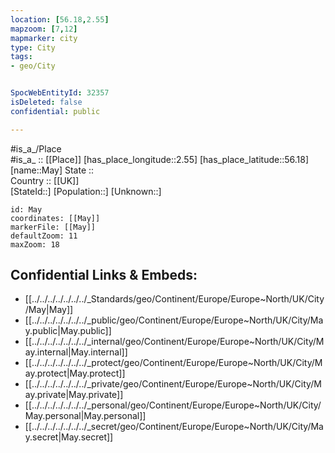 ```yaml
---
location: [56.18,2.55] 
mapzoom: [7,12] 
mapmarker: city 
type: City
tags:
- geo/City


SpocWebEntityId: 32357
isDeleted: false
confidential: public

---
```

#is_a_/Place  
#is_a_ :: [[Place]] 
[has_place_longitude::2.55] 
[has_place_latitude::56.18] 
[name::May] 
State ::  
Country :: [[UK]]  
[StateId::] 
[Population::] 
[Unknown::] 


```leaflet
id: May
coordinates: [[May]] 
markerFile: [[May]] 
defaultZoom: 11 
maxZoom: 18
```


## Confidential Links & Embeds: 
- [[../../../../../../../_Standards/geo/Continent/Europe/Europe~North/UK/City/May|May]] 
- [[../../../../../../../_public/geo/Continent/Europe/Europe~North/UK/City/May.public|May.public]] 
- [[../../../../../../../_internal/geo/Continent/Europe/Europe~North/UK/City/May.internal|May.internal]] 
- [[../../../../../../../_protect/geo/Continent/Europe/Europe~North/UK/City/May.protect|May.protect]] 
- [[../../../../../../../_private/geo/Continent/Europe/Europe~North/UK/City/May.private|May.private]] 
- [[../../../../../../../_personal/geo/Continent/Europe/Europe~North/UK/City/May.personal|May.personal]] 
- [[../../../../../../../_secret/geo/Continent/Europe/Europe~North/UK/City/May.secret|May.secret]] 
